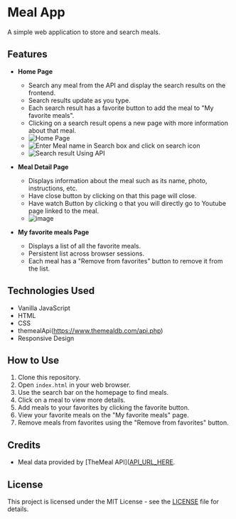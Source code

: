 # Meal App

A simple web application to store and search meals.

## Features

- **Home Page**
  - Search any meal from the API and display the search results on the frontend.
  - Search results update as you type.
  - Each search result has a favorite button to add the meal to "My favorite meals".
  - Clicking on a search result opens a new page with more information about that meal.
  - ![Home Page](https://github.com/allaboutraj/Meal-app/assets/49842899/c67764e9-84f1-4856-a92b-0302af698e92)
  - ![Enter Meal name in Search box and click on search icon](https://github.com/allaboutraj/Meal-app/assets/49842899/887f2a0b-09a9-42c3-886e-bf7a67659203)
  - ![Search result Using API](https://github.com/allaboutraj/Meal-app/assets/49842899/01855670-3f7d-4808-9c86-580b2b60d39b)





- **Meal Detail Page**
  - Displays information about the meal such as its name, photo, instructions, etc.
  - Have close button by clicking on that this page will close.
  - Have watch Button by clicking o that you will directly go to Youtube page linked to the meal.
  - ![image](https://github.com/allaboutraj/Meal-app/assets/49842899/65eeedf8-1dcc-4ac4-906b-7698a182e3ca)



- **My favorite meals Page**
  - Displays a list of all the favorite meals.
  - Persistent list across browser sessions.
  - Each meal has a "Remove from favorites" button to remove it from the list.

## Technologies Used
- Vanilla JavaScript
- HTML
- CSS
- themealApi(https://www.themealdb.com/api.php)
- Responsive Design

## How to Use
1. Clone this repository.
2. Open `index.html` in your web browser.
3. Use the search bar on the homepage to find meals.
4. Click on a meal to view more details.
5. Add meals to your favorites by clicking the favorite button.
6. View your favorite meals on the "My favorite meals" page.
7. Remove meals from favorites using the "Remove from favorites" button.

## Credits
- Meal data provided by [TheMeal API]([API_URL_HERE](https://www.themealdb.com/api.php).

## License
This project is licensed under the MIT License - see the [LICENSE](https://opensource.org/license/mit) file for details.
